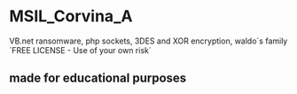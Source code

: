 # MSIL_Corvina_A
VB.net ransomware, php sockets, 3DES and XOR encryption, waldo´s family
´FREE LICENSE - Use of your own risk´

## made for educational purposes
